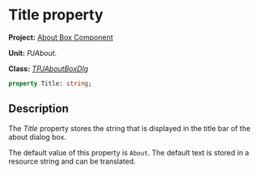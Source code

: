 # Title property

**Project:** [About Box Component](../API.md)

**Unit:** _PJAbout_.

**Class:** [_TPJAboutBoxDlg_](./TPJAboutBoxDlg.md)

```pascal
property Title: string;
```

## Description

The _Title_ property stores the string that is displayed in the title bar of the about dialog box.

The default value of this property is `About`. The default text is stored in a resource string and can be translated.
